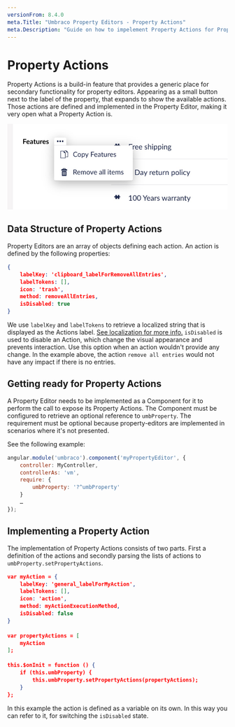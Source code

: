 ```yaml
---
versionFrom: 8.4.0
meta.Title: "Umbraco Property Editors - Property Actions"
meta.Description: "Guide on how to impelement Property Actions for Property Editors in Umbraco"
---
```


# Property Actions

Property Actions is a build-in feature that provides a generic place for secondary functionality for property editors.
Appearing as a small button next to the label of the property, that expands to show the available actions. Those actions are defined and implemented in the Property Editor, making it very open what a Property Action is.

![Example of Property Action on Nested Content Property Editor](example-of-property-actions.jpg)

## Data Structure of Property Actions
Property Editors are an array of objects defining each action. 
An action is defined by the following properties:

```json
{
    labelKey: 'clipboard_labelForRemoveAllEntries',
    labelTokens: [],
    icon: 'trash',
    method: removeAllEntries,
    isDisabled: true
}
```

We use `labelKey` and `labelTokens` to retrieve a localized string that is displayed as the Actions label. [See localization for more info.](../../Extending/Language-Files/)
`isDisabled` is used to disable an Action, which change the visual appearance and prevents interaction. Use this option when an action wouldn't provide any change. In the example above, the action `remove all entries` would not have any impact if there is no entries.

## Getting ready for Property Actions
A Property Editor needs to be implemented as a Component for it to perform the call to expose its Property Actions.
The Component must be configured to retrieve an optional reference to `umbProperty`. The requirement must be optional because property-editors are implemented in scenarios where it's not presented.

See the following example:

```js
angular.module('umbraco').component('myPropertyEditor', {
    controller: MyController,
    controllerAs: 'vm',
    require: {
        umbProperty: '?^umbProperty'
    }
    …
});
```

## Implementing a Property Action
The implementation of Property Actions consists of two parts. First a definition of the actions and secondly parsing the lists of actions to `umbProperty.setPropertyActions`.

```json
var myAction = {
    labelKey: 'general_labelForMyAction',
    labelTokens: [],
    icon: 'action',
    method: myActionExecutionMethod,
    isDisabled: false
}

var propertyActions = [
    myAction
];

this.$onInit = function () {
    if (this.umbProperty) {
        this.umbProperty.setPropertyActions(propertyActions);
    }
};
```

In this example the action is defined as a variable on its own. In this way you can refer to it, for switching the `isDisabled` state.
